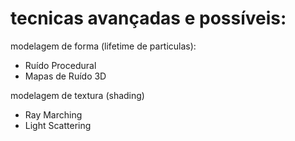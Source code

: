 # tecnicas avançadas e possíveis:
modelagem de forma (lifetime de particulas):
- Ruído Procedural
- Mapas de Ruído 3D

modelagem de textura (shading)
- Ray Marching
- Light Scattering 
